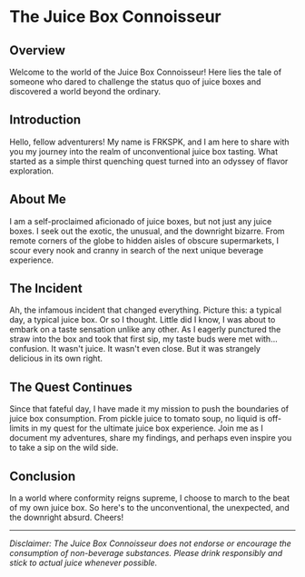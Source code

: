 # The Juice Box Connoisseur

## Overview

Welcome to the world of the Juice Box Connoisseur! Here lies the tale of someone who dared to challenge the status quo of juice boxes and discovered a world beyond the ordinary.

## Introduction

Hello, fellow adventurers! My name is FRKSPK, and I am here to share with you my journey into the realm of unconventional juice box tasting. What started as a simple thirst quenching quest turned into an odyssey of flavor exploration.

## About Me

I am a self-proclaimed aficionado of juice boxes, but not just any juice boxes. I seek out the exotic, the unusual, and the downright bizarre. From remote corners of the globe to hidden aisles of obscure supermarkets, I scour every nook and cranny in search of the next unique beverage experience.

## The Incident

Ah, the infamous incident that changed everything. Picture this: a typical day, a typical juice box. Or so I thought. Little did I know, I was about to embark on a taste sensation unlike any other. As I eagerly punctured the straw into the box and took that first sip, my taste buds were met with... confusion. It wasn't juice. It wasn't even close. But it was strangely delicious in its own right.

## The Quest Continues

Since that fateful day, I have made it my mission to push the boundaries of juice box consumption. From pickle juice to tomato soup, no liquid is off-limits in my quest for the ultimate juice box experience. Join me as I document my adventures, share my findings, and perhaps even inspire you to take a sip on the wild side.

## Conclusion

In a world where conformity reigns supreme, I choose to march to the beat of my own juice box. So here's to the unconventional, the unexpected, and the downright absurd. Cheers!

---

*Disclaimer: The Juice Box Connoisseur does not endorse or encourage the consumption of non-beverage substances. Please drink responsibly and stick to actual juice whenever possible.*

